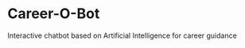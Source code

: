 Career-O-Bot
============

Interactive chatbot based on Artificial Intelligence for career guidance
